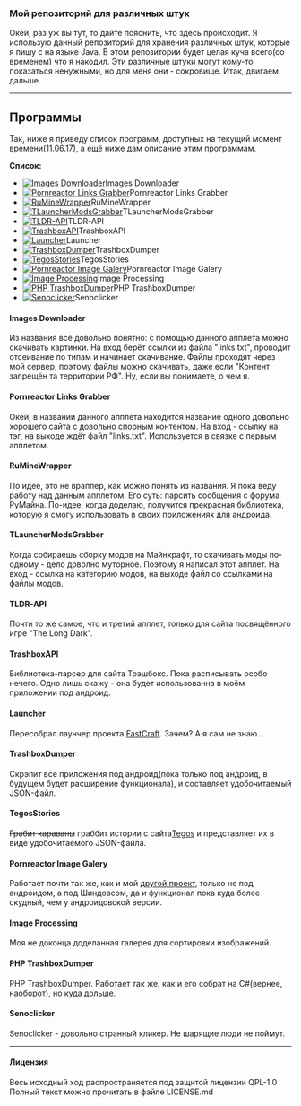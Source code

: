 ### Мой репозиторий для различных штук

Окей, раз уж вы тут, то дайте пояснить, что здесь происходит.
Я использую данный репозиторий для хранения различных штук, которые я пишу с на языке Java.
В этом репозитории будет целая куча всего(со временем) что я накодил. 
Эти различные штуки могут кому-то показаться ненужными, но для меня они - сокровище.
Итак, двигаем дальше.

----------

Программы
-------------

Так, ниже я приведу список программ, доступных на текущий момент времени(11.06.17), а ещё ниже дам описание этим программам.

**Список:**

 - [![Images Downloader](https://img.shields.io/badge/Language-Java-orange.svg?style=flat-square)]()Images Downloader
 - [![Pornreactor Links Grabber](https://img.shields.io/badge/Language-Java-orange.svg?style=flat-square)]()Pornreactor Links Grabber
 - [![RuMineWrapper](https://img.shields.io/badge/Language-Java-orange.svg?style=flat-square)]()RuMineWrapper
 - [![TLauncherModsGrabber](https://img.shields.io/badge/Language-Java-orange.svg?style=flat-square)]()TLauncherModsGrabber
 - [![TLDR-API](https://img.shields.io/badge/Language-Java-orange.svg?style=flat-square)]()TLDR-API
 - [![TrashboxAPI](https://img.shields.io/badge/Language-Java-orange.svg?style=flat-square)]()TrashboxAPI
 - [![Launcher](https://img.shields.io/badge/Language-Java-orange.svg?style=flat-square)]()Launcher
 - [![TrashboxDumper](https://img.shields.io/badge/Language-CSharp-brightgreen.svg?style=flat-square)]()TrashboxDumper
 - [![TegosStories](https://img.shields.io/badge/Language-CSharp-brightgreen.svg?style=flat-square)]()TegosStories
 - [![Pornreactor Image Galery](https://img.shields.io/badge/Language-CSharp-brightgreen.svg?style=flat-square)]()Pornreactor Image Galery
 - [![Image Processing](https://img.shields.io/badge/Language-CSharp-brightgreen.svg?style=flat-square)]()Image Processing
 - [![PHP TrashboxDumper](https://img.shields.io/badge/Language-PHP-blue.svg?style=flat-square)]()PHP TrashboxDumper
 - [![Senoclicker](https://img.shields.io/badge/Language-HTML+JavaScript-red.svg?style=flat-square)]()Senoclicker

 ####  **Images Downloader**

Из названия всё довольно понятно: с помощью данного апплета можно скачивать картинки. На вход берёт ссылки из файла "links.txt", проводит отсеивание по типам и начинает скачивание. Файлы проходят через мой сервер, поэтому файлы можно скачивать, даже если "Контент запрещён та территории РФ". Ну, если вы понимаете, о чем я.

#### **Pornreactor Links Grabber**

Окей, в названии данного апплета находится название одного довольно хорошего сайта с довольно спорным контентом. На вход - ссылку на тэг, на выходе ждёт файл "links.txt". Используется в связке с первым апплетом.

#### **RuMineWrapper**

По идее, это не враппер, как можно понять из названия. Я пока веду работу над данным апплетом. Его суть: парсить сообщения с форума РуМайна. По-идее, когда доделаю, получится прекрасная библиотека, которую я смогу использовать в своих приложениях для андроида.

#### **TLauncherModsGrabber**

Когда собираешь сборку модов на Майнкрафт, то скачивать моды по-одному - дело доволно муторное. Поэтому я написал этот апплет. На вход - ссылка на категорию модов, на выходе файл со ссылками на файлы модов.

#### **TLDR-API**

Почти то же самое, что и третий апплет, только для сайта посвящённого игре "The Long Dark". 

#### **TrashboxAPI**

Библиотека-парсер для сайта Трэшбокс. Пока расписывать особо нечего. Одно лишь скажу - она будет использованна в моём приложении под андроид. 

#### **Launcher**

Пересобрал лаунчер проекта [FastCraft](http://fastcraft.ru). Зачем? А я сам не знаю...

#### **TrashboxDumper**

Скрэпит все приложения под андроид(пока только под андроид, в будущем будет расширение функционала), и составляет удобочитаемый JSON-файл.

#### **TegosStories**

~~Грабит караваны~~ граббит истории с сайта[Tegos](http://tegos.ru) и представляет их в виде удобочитаемого JSON-файла.

#### **Pornreactor Image Galery**

Работает почти так же, как и мой [другой проект](https://github.com/NuarkNoir/ReaktorM), только не под андроидом, а под Шиндовсом, да и функционал пока куда более скудный, чем у андроидовской версии.

#### **Image Processing**

Моя не доконца доделанная галерея для сортировки изображений.

#### **PHP TrashboxDumper**

PHP TrashboxDumper. Работает так же, как и его собрат на C#(вернее, наоборот), но куда дольше.

#### **Senoclicker**

Senoclicker - довольно странный кликер. Не шарящие люди не поймут.

----------

#### **Лицензия**

Весь исходный ход распространяется под защитой лицензии QPL-1.0
Полный текст можно прочитать в файле LICENSE.md

